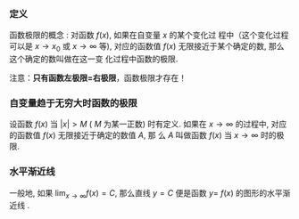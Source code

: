 ### **定义**

函数极限的概念 : 对函数 $f(x)$, 如果在自变量 $x$ 的某个变化过 程中（这个变化过程可以是 $x \rightarrow x_{0}$ 或 $x \rightarrow \infty$ 等), 对应的函数值 $f(x)$ 无限接近于某个确定的数, 那么这个确定的数叫做在这一变 化过程中函数的极限.

注意：**只有函数左极限=右极限**，函数极限才存在！

### **自变量趋于无穷大时函数的极限**

 设函数 $f(x)$ 当 $|x|>M$ ( $M$ 为某一正数) 时有定义. 如果在 $x \rightarrow \infty$ 的过程中, 对应的函数值 $f(x)$ 无限接近于确定的数值 $A$, 那 么 $A$ 叫做函数 $f(x)$ 当 $x \rightarrow \infty$ 时的极限. 

### **水平渐近线**

一般地, 如果 $\lim _{x \rightarrow \infty} f(x)=C$, 那么直线 $y=C$ 便是函数 $y=$ $f(x)$ 的图形的水平渐近线 .
